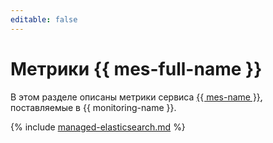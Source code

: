 ```yaml
---
editable: false
---
```


# Метрики {{ mes-full-name }}

В этом разделе описаны метрики сервиса [{{ mes-name }}](../../managed-elasticsearch/), поставляемые в {{ monitoring-name }}.

{% include [managed-elasticsearch.md](../../_includes/monitoring/metrics-ref/managed-elasticsearch.md) %}
